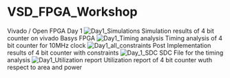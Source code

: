 # VSD_FPGA_Workshop
Vivado / Open FPGA
Day 1
![Day1_Simulations](https://user-images.githubusercontent.com/66528639/160282778-d771cc05-7530-4151-8c40-32c98df31747.jpg)
Simulation results of 4 bit counter on vivado Basys FPGA
![Day1_Timing analysis](https://user-images.githubusercontent.com/66528639/160282830-a1e8969f-2f33-4026-93f8-87be6c7b3495.jpg)
Timing analysis of 4 bit counter for 10MHz clock
![Day1_all_constraints](https://user-images.githubusercontent.com/66528639/160282860-c9b3e2ee-d6d5-4102-89a4-5562c088601c.jpg)
Post Implementation results of 4 bit counter with constraints
![Day_1_SDC](https://user-images.githubusercontent.com/66528639/160282875-4e80d501-8cf8-463b-ad27-0cbd7f230629.jpg)
SDC File for the timing analysis
![Day1_Utilization report](https://user-images.githubusercontent.com/66528639/160282891-f16e457c-5e47-42ae-bdf5-ad9ab5997732.jpg)
Utilization report of 4 bit counter wuth respect to area and power
